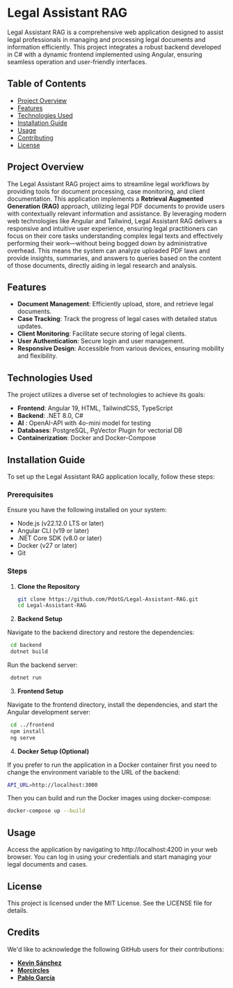 # Legal Assistant RAG

Legal Assistant RAG is a comprehensive web application designed to assist legal professionals in managing and processing legal documents and information efficiently. This project integrates a robust backend developed in C# with a dynamic frontend implemented using Angular, ensuring seamless operation and user-friendly interfaces.  

## Table of Contents

- [Project Overview](#project-overview)
- [Features](#features)
- [Technologies Used](#technologies-used)
- [Installation Guide](#installation-guide)
- [Usage](#usage)
- [Contributing](#contributing)
- [License](#license)

## Project Overview

The Legal Assistant RAG project aims to streamline legal workflows by providing tools for document processing, case monitoring, and client documentation. This application implements a **Retrieval Augmented Generation (RAG)** approach, utilizing legal PDF documents to provide users with contextually relevant information and assistance. By leveraging modern web technologies like Angular and Tailwind, Legal Assistant RAG delivers a responsive and intuitive user experience, ensuring legal practitioners can focus on their core tasks understanding complex legal texts and effectively performing their work—without being bogged down by administrative overhead. This means the system can analyze uploaded PDF laws and provide insights, summaries, and answers to queries based on the content of those documents, directly aiding in legal research and analysis.

## Features

- **Document Management**: Efficiently upload, store, and retrieve legal documents.
- **Case Tracking**: Track the progress of legal cases with detailed status updates.
- **Client Monitoring**: Facilitate secure storing of legal clients.
- **User Authentication**: Secure login and user management.
- **Responsive Design**: Accessible from various devices, ensuring mobility and flexibility.

## Technologies Used

The project utilizes a diverse set of technologies to achieve its goals:

- **Frontend**: Angular 19, HTML, TailwindCSS, TypeScript
- **Backend**: .NET 8.0, C#
- **AI** : OpenAI-API with 4o-mini model for testing
- **Databases**: PostgreSQL, PgVector Plugin for vectorial DB
- **Containerization**: Docker and Docker-Compose

## Installation Guide

To set up the Legal Assistant RAG application locally, follow these steps:

### Prerequisites

Ensure you have the following installed on your system:

- Node.js (v22.12.0 LTS or later)
- Angular CLI (v19 or later)
- .NET Core SDK (v8.0 or later)
- Docker (v27 or later)
- Git

### Steps

1. **Clone the Repository**

   ```bash
   git clone https://github.com/PdotG/Legal-Assistant-RAG.git
   cd Legal-Assistant-RAG
   ```
2. **Backend Setup**

Navigate to the backend directory and restore the dependencies:

   ```bash
    cd backend
    dotnet build
   ```
Run the backend server:
   ```bash
    dotnet run
   ```

3. **Frontend Setup**

Navigate to the frontend directory, install the dependencies, and start the Angular development server:

   ```bash
    cd ../frontend
    npm install
    ng serve
   ```
4. **Docker Setup (Optional)**

If you prefer to run the application in a Docker container first you need to change the environment variable to the URL of the backend:

```bash
API_URL=http://localhost:3000
   ```
Then you can build and run the Docker images using docker-compose:

```bash
docker-compose up --build
   ```

## Usage

Access the application by navigating to http://localhost:4200 in your web browser. You can log in using your credentials and start managing your legal documents and cases.

## License
This project is licensed under the MIT License. See the LICENSE file for details.


## Credits

We'd like to acknowledge the following GitHub users for their contributions:

* **<a href="https://github.com/kevinxe" target="_blank">Kevin Sánchez</a>**
* **<a href="https://github.com/MoreCircless" target="_blank">Morcircles</a>**
* **<a href="https://github.com/PdotG" target="_blank">Pablo García</a>**
